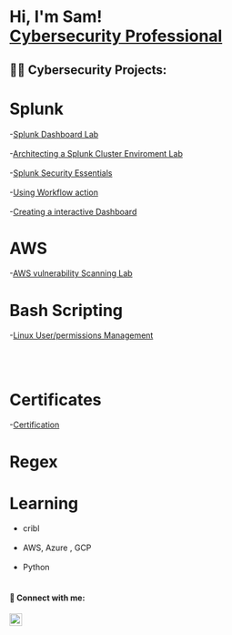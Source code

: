 <h1>Hi, I'm Sam! <br/><a href="https://github.com/youngsb24"></a> <a href="https://www.linkedin.com/in/sambide/">Cybersecurity Professional</a> 

<h2>👨‍💻 Cybersecurity Projects:</h2>

# Splunk
 
-[Splunk Dashboard Lab](https://github.com/Youngsb24/Splunk_Dashboard)
<br></br>
-[Architecting a Splunk Cluster Enviroment Lab](https://github.com/Youngsb24/Architect-a-Splunk-Cluster-Enviroment)
<br></br>
-[Splunk Security Essentials](https://github.com/Youngsb24/Splunk-Security-Essentials)
<br></br>
-[Using Workflow action](https://github.com/Youngsb24/Workflow-Action)
<br></br>
-[Creating a interactive Dashboard](https://github.com/Youngsb24/Drill-Down-Dashboard)

# AWS 
-[AWS vulnerability Scanning Lab](https://github.com/Youngsb24/AWSInspectorLab)

# Bash Scripting 

-[Linux User/permissions Management](https://github.com/Youngsb24/Linux-Bash-Scripting)

<br></br>
# Certificates 
-[Certification](https://github.com/Youngsb24/Certificates)

# Regex

 
# Learning

 - cribl
 <br></br>
 - AWS, Azure , GCP
 <br></br>
 - Python 
 <br></br>

 

  

<h4> 🤳 Connect with me:</h4>

[<img align="left" alt="Sambide | LinkedIn" width="22px" src="https://cdn.jsdelivr.net/npm/simple-icons@v3/icons/linkedin.svg" />][linkedin]


[linkedin]: https://linkedin.com/in/sambide


 <!--
  
Here are some ideas to get you started:

- 🔭 I’m currently working on splunk certified power and core user certificate
- 🌱 I’m currently learning python
- 👯 I’m looking to collaborate on ...
- 🤔 I’m looking for help with ...
-->
